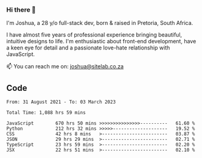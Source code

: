 ### Hi there 👋

I'm Joshua, a 28 y/o full-stack dev, born & raised in Pretoria, South Africa. 

I have almost five years of professional experience bringing beautiful, intuitive designs to life. I'm enthusiastic about front-end development, have a keen eye for detail and a passionate love-hate relationship with JavaScript.

📫 You can reach me on: joshua@sitelab.co.za

## **Code**

<!--START_SECTION:waka-->

```text
From: 31 August 2021 - To: 03 March 2023

Total Time: 1,088 hrs 59 mins

JavaScript        670 hrs 50 mins >>>>>>>>>>>>>>>----------   61.60 %
Python            212 hrs 32 mins >>>>>--------------------   19.52 %
CSS               42 hrs 8 mins   >------------------------   03.87 %
JSON              29 hrs 29 mins  >------------------------   02.71 %
TypeScript        23 hrs 59 mins  >------------------------   02.20 %
JSX               22 hrs 51 mins  >------------------------   02.10 %
```

<!--END_SECTION:waka-->
